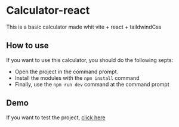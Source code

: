 # Calculator-react
This is a basic calculator made whit vite + react + taildwindCss

## How to use 
If you want to use this calculator, you should do the following septs: 
 - Open the project in the command prompt.
 - Install the modules with the `npm install` command
 - Finally, use the `npm run dev` command at the command prompt
  
## Demo 
If you want to test the project, [click here](https://calculator-vite-react.netlify.app/)

